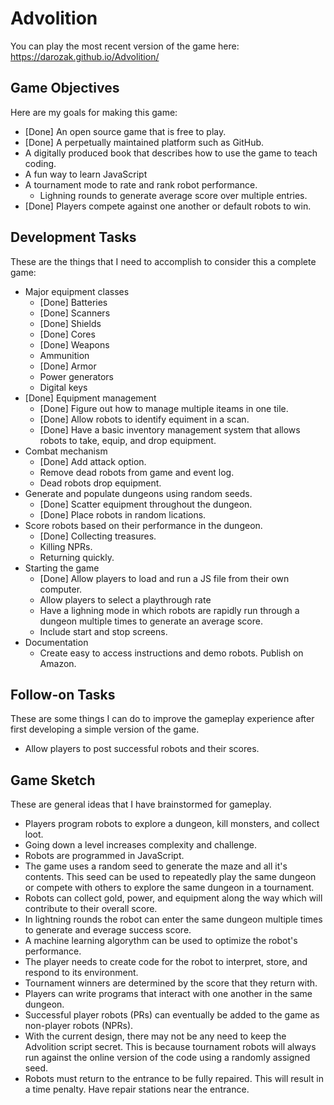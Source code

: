 # Advolition

You can play the most recent version of the game here: https://darozak.github.io/Advolition/

## Game Objectives
Here are my goals for making this game:
- [Done] An open source game that is free to play.
- [Done] A perpetually maintained platform such as GitHub.
- A digitally produced book that describes how to use the game to teach coding.
- A fun way to learn JavaScript
- A tournament mode to rate and rank robot performance.
  - Lighning rounds to generate average score over multiple entries.
- [Done] Players compete against one another or default robots to win.

## Development Tasks
These are the things that I need to accomplish to consider this a complete game:

- Major equipment classes
    - [Done] Batteries
    - [Done] Scanners
    - [Done] Shields
    - [Done] Cores
    - [Done] Weapons
    - Ammunition
    - [Done] Armor
    - Power generators
    - Digital keys
- [Done] Equipment management
    - [Done] Figure out how to manage multiple iteams in one tile.
    - [Done] Allow robots to identify equiment in a scan.
    - [Done] Have a basic inventory management system that allows robots to take, equip, and drop equipment.
- Combat mechanism
    - [Done] Add attack option.
    - Remove dead robots from game and event log.
    - Dead robots drop equipment.
- Generate and populate dungeons using random seeds.
    - [Done] Scatter equipment throughout the dungeon.  
    - [Done] Place robots in random lications.
- Score robots based on their performance in the dungeon.
    - [Done] Collecting treasures.
    - Killing NPRs.
    - Returning quickly.
- Starting the game
    - [Done] Allow players to load and run a JS file from their own computer.
    - Allow players to select a playthrough rate
    - Have a lighning mode in which robots are rapidly run through a dungeon multiple times to generate an average score.
    - Include start and stop screens.
- Documentation
    - Create easy to access instructions and demo robots. Publish on Amazon.

## Follow-on Tasks
These are some things I can do to improve the gameplay experience after first developing a simple version of the game.
- Allow players to post successful robots and their scores.

## Game Sketch
These are general ideas that I have brainstormed for gameplay.
- Players program robots to explore a dungeon, kill monsters, and collect loot.
- Going down a level increases complexity and challenge.
- Robots are programmed in JavaScript.
- The game uses a random seed to generate the maze and all it's contents.  This seed can be used to repeatedly play the same dungeon or compete with others to explore the same dungeon in a tournament.
- Robots can collect gold, power, and equipment along the way which will contribute to their overall score.
- In lightning rounds the robot can enter the same dungeon multiple times to generate and everage success score.
- A machine learning algorythm can be used to optimize the robot's performance.
- The player needs to create code for the robot to interpret, store, and respond to its environment.
- Tournament winners are determined by the score that they return with.
- Players can write programs that interact with one another in the same dungeon.
- Successful player robots (PRs) can eventually be added to the game as non-player robots (NPRs).
- With the current design, there may not be any need to keep the Advolition script secret.  This is because tournament robots will always run against the online version of the code using a randomly assigned seed.
- Robots must return to the entrance to be fully repaired. This will result in a time penalty.  Have repair stations near the entrance.
